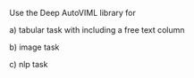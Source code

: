 Use the Deep AutoVIML library for 

a) tabular task with including a free text column

b) image task

c) nlp task

